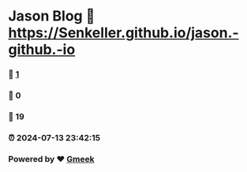 # Jason Blog :link: https://Senkeller.github.io/jason.-github.-io 
### :page_facing_up: [1](https://Senkeller.github.io/jason.-github.-io/tag.html) 
### :speech_balloon: 0 
### :hibiscus: 19 
### :alarm_clock: 2024-07-13 23:42:15 
### Powered by :heart: [Gmeek](https://github.com/Meekdai/Gmeek)
